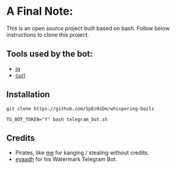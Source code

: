 # A Final Note:

This is an open source project built based on bash.
Follow below instructions to clone this project.

## Tools used by the bot:

- [jq](https://stedolan.github.io/jq/)
- [curl](https://launchpad.net/ubuntu/xenial/+package/curl)

## Installation

`git clone https://github.com/SpEcHiDe/whispering-boils`

`TG_BOT_TOKEN="Y" bash telegram_bot.sh`

## Credits

- Pirates, like [me](https://github.com/SpEcHiDe/whispering-boils) for kanging / stealing without credits.
- [eyaadh](https://github.com/eyaadh/Watermark-Bash-Telegram-Bot) for his Watermark Telegram Bot.
